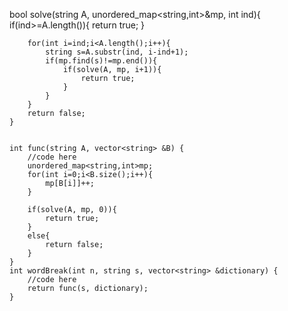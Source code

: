 bool solve(string A, unordered_map<string,int>&mp, int ind){
        if(ind>=A.length()){
            return true;
        }
        
        for(int i=ind;i<A.length();i++){
            string s=A.substr(ind, i-ind+1);
            if(mp.find(s)!=mp.end()){
                if(solve(A, mp, i+1)){
                    return true;
                }
            }
        }
        return false;
    }
    
    
    int func(string A, vector<string> &B) {
        //code here
        unordered_map<string,int>mp;
        for(int i=0;i<B.size();i++){
            mp[B[i]]++;
        }
        
        if(solve(A, mp, 0)){
            return true;
        }
        else{
            return false;
        }
    }
    int wordBreak(int n, string s, vector<string> &dictionary) {
        //code here
        return func(s, dictionary);
    }
